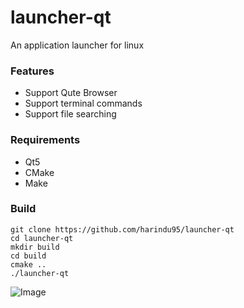 # launcher-qt
An application launcher for linux

### Features

* Support Qute Browser
* Support terminal commands
* Support file searching 

### Requirements
* Qt5
* CMake
* Make

### Build

    git clone https://github.com/harindu95/launcher-qt
    cd launcher-qt
    mkdir build
    cd build 
    cmake ..
    ./launcher-qt

![Image](https://cloud.githubusercontent.com/assets/15548633/26030664/35b529d2-3816-11e7-9287-a5b855b50a10.gif)



